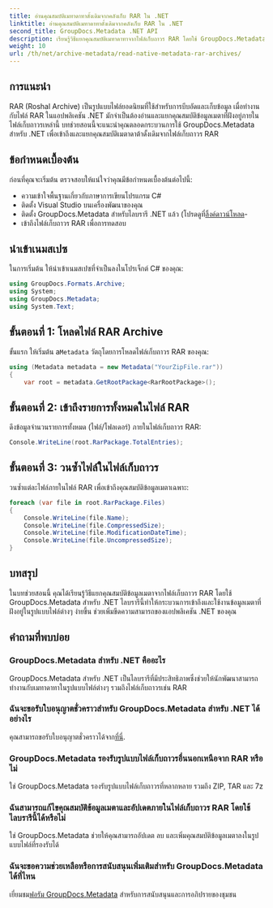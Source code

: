 ```yaml
---
title: อ่านคุณสมบัติเมทาดาทาดั้งเดิมจากคลังเก็บ RAR ใน .NET
linktitle: อ่านคุณสมบัติเมทาดาทาดั้งเดิมจากคลังเก็บ RAR ใน .NET
second_title: GroupDocs.Metadata .NET API
description: เรียนรู้วิธีแยกคุณสมบัติเมทาดาทาจากไฟล์เก็บถาวร RAR โดยใช้ GroupDocs.Metadata สำหรับ .NET ใน C# สำรวจรายละเอียดไฟล์ได้อย่างง่ายดาย
weight: 10
url: /th/net/archive-metadata/read-native-metadata-rar-archives/
---
```

## การแนะนำ
RAR (Roshal Archive) เป็นรูปแบบไฟล์ยอดนิยมที่ใช้สำหรับการบีบอัดและเก็บข้อมูล เมื่อทำงานกับไฟล์ RAR ในแอปพลิเคชัน .NET มักจำเป็นต้องอ่านและแยกคุณสมบัติข้อมูลเมตาที่ฝังอยู่ภายในไฟล์เก็บถาวรเหล่านี้ บทช่วยสอนนี้จะแนะนำคุณตลอดกระบวนการใช้ GroupDocs.Metadata สำหรับ .NET เพื่อเข้าถึงและแยกคุณสมบัติเมตาดาต้าดั้งเดิมจากไฟล์เก็บถาวร RAR
## ข้อกำหนดเบื้องต้น

ก่อนที่คุณจะเริ่มต้น ตรวจสอบให้แน่ใจว่าคุณมีข้อกำหนดเบื้องต้นต่อไปนี้:
- ความเข้าใจพื้นฐานเกี่ยวกับภาษาการเขียนโปรแกรม C#
- ติดตั้ง Visual Studio บนเครื่องพัฒนาของคุณ
-  ติดตั้ง GroupDocs.Metadata สำหรับไลบรารี .NET แล้ว (โปรดดูที่[ลิ้งค์ดาวน์โหลด](https://releases.groupdocs.com/metadata/net/)-
- เข้าถึงไฟล์เก็บถาวร RAR เพื่อการทดสอบ

## นำเข้าเนมสเปซ
ในการเริ่มต้น ให้นำเข้าเนมสเปซที่จำเป็นลงในโปรเจ็กต์ C# ของคุณ:
```csharp
using GroupDocs.Formats.Archive;
using System;
using GroupDocs.Metadata;
using System.Text;
```

## ขั้นตอนที่ 1: โหลดไฟล์ RAR Archive
 ขั้นแรก ให้เริ่มต้น a`Metadata` วัตถุโดยการโหลดไฟล์เก็บถาวร RAR ของคุณ:
```csharp
using (Metadata metadata = new Metadata("YourZipFile.rar"))
{
    var root = metadata.GetRootPackage<RarRootPackage>();
```
## ขั้นตอนที่ 2: เข้าถึงรายการทั้งหมดในไฟล์ RAR
ดึงข้อมูลจำนวนรายการทั้งหมด (ไฟล์/โฟลเดอร์) ภายในไฟล์เก็บถาวร RAR:
```csharp
Console.WriteLine(root.RarPackage.TotalEntries);
```
## ขั้นตอนที่ 3: วนซ้ำไฟล์ในไฟล์เก็บถาวร
วนซ้ำแต่ละไฟล์ภายในไฟล์ RAR เพื่อเข้าถึงคุณสมบัติข้อมูลเมตาเฉพาะ:
```csharp
foreach (var file in root.RarPackage.Files)
{
    Console.WriteLine(file.Name);
    Console.WriteLine(file.CompressedSize);
    Console.WriteLine(file.ModificationDateTime);
    Console.WriteLine(file.UncompressedSize);
}
```

## บทสรุป
ในบทช่วยสอนนี้ คุณได้เรียนรู้วิธีแยกคุณสมบัติข้อมูลเมตาจากไฟล์เก็บถาวร RAR โดยใช้ GroupDocs.Metadata สำหรับ .NET ไลบรารีนี้ทำให้กระบวนการเข้าถึงและใช้งานข้อมูลเมตาที่ฝังอยู่ในรูปแบบไฟล์ต่างๆ ง่ายขึ้น ช่วยเพิ่มขีดความสามารถของแอปพลิเคชัน .NET ของคุณ

## คำถามที่พบบ่อย
### GroupDocs.Metadata สำหรับ .NET คืออะไร
GroupDocs.Metadata สำหรับ .NET เป็นไลบรารีที่มีประสิทธิภาพซึ่งช่วยให้นักพัฒนาสามารถทำงานกับเมทาดาทาในรูปแบบไฟล์ต่างๆ รวมถึงไฟล์เก็บถาวรเช่น RAR
### ฉันจะขอรับใบอนุญาตชั่วคราวสำหรับ GroupDocs.Metadata สำหรับ .NET ได้อย่างไร
 คุณสามารถขอรับใบอนุญาตชั่วคราวได้จาก[ที่นี่](https://purchase.groupdocs.com/temporary-license/).
### GroupDocs.Metadata รองรับรูปแบบไฟล์เก็บถาวรอื่นนอกเหนือจาก RAR หรือไม่
ใช่ GroupDocs.Metadata รองรับรูปแบบไฟล์เก็บถาวรที่หลากหลาย รวมถึง ZIP, TAR และ 7z
### ฉันสามารถแก้ไขคุณสมบัติข้อมูลเมตาและอัปเดตภายในไฟล์เก็บถาวร RAR โดยใช้ไลบรารีนี้ได้หรือไม่
ใช่ GroupDocs.Metadata ช่วยให้คุณสามารถอัปเดต ลบ และเพิ่มคุณสมบัติข้อมูลเมตาลงในรูปแบบไฟล์ที่รองรับได้
### ฉันจะขอความช่วยเหลือหรือการสนับสนุนเพิ่มเติมสำหรับ GroupDocs.Metadata ได้ที่ไหน
 เยี่ยมชม[ฟอรัม GroupDocs.Metadata](https://forum.groupdocs.com/c/metadata/14) สำหรับการสนับสนุนและการอภิปรายของชุมชน